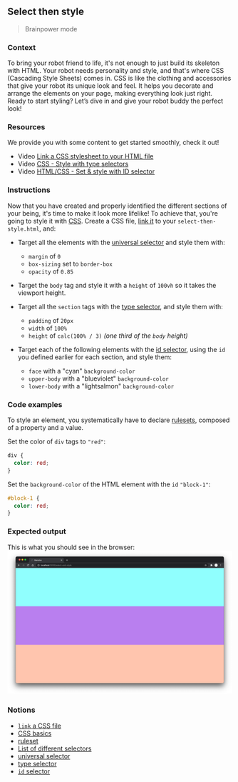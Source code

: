 ## Select then style

> Brainpower mode

### Context

To bring your robot friend to life, it's not enough to just build its skeleton with HTML. Your robot needs personality and style, and that's where CSS (Cascading Style Sheets) comes in. CSS is like the clothing and accessories that give your robot its unique look and feel. It helps you decorate and arrange the elements on your page, making everything look just right. Ready to start styling? Let’s dive in and give your robot buddy the perfect look!

### Resources

We provide you with some content to get started smoothly, check it out!

- Video [Link a CSS stylesheet to your HTML file](https://www.youtube.com/watch?v=e7G-KhaqTjs&list=PLHyAJ_GrRtf979iZZ1N3qYMfsPj9PCCrF&index=3)
- Video [CSS - Style with type selectors](https://www.youtube.com/watch?v=q0ur7YWBzhs&list=PLHyAJ_GrRtf979iZZ1N3qYMfsPj9PCCrF&index=4)
- Video [HTML/CSS - Set & style with ID selector](https://www.youtube.com/watch?v=3b3MiY-MR-Y&list=PLHyAJ_GrRtf979iZZ1N3qYMfsPj9PCCrF&index=5)

### Instructions

Now that you have created and properly identified the different sections of your being, it's time to make it look more lifelike! To achieve that, you're going to style it with [CSS][0]. Create a CSS file, [link it][1] to your `select-then-style.html`, and:

- Target all the elements with the [universal selector][2] and style them with:

  - `margin` of `0`
  - `box-sizing` set to `border-box`
  - `opacity` of `0.85`

- Target the `body` tag and style it with a `height` of `100vh` so it takes the viewport height.

- Target all the `section` tags with the [type selector][3], and style them with:

  - `padding` of `20px`
  - `width` of `100%`
  - `height` of `calc(100% / 3)` _(one third of the `body` height)_

- Target each of the following elements with the [id selector][4], using the `id` you defined earlier for each section, and style them:
  - `face` with a "cyan" `background-color`
  - `upper-body` with a "blueviolet" `background-color`
  - `lower-body` with a "lightsalmon" `background-color`

### Code examples

To style an element, you systematically have to declare [rulesets][5], composed of a property and a value.

Set the color of `div` tags to `"red"`:

```css
div {
  color: red;
}
```

Set the `background-color` of the HTML element with the `id` `"block-1"`:

```css
#block-1 {
  color: red;
}
```

### Expected output

This is what you should see in the browser: ![screenshot][8]

### Notions

- [`link` a CSS file][1]
- [CSS basics][7]
- [ruleset][5]
- [List of different selectors][6]
- [universal selector][2]
- [type selector][3]
- [`id` selector][4]

[0]: https://developer.mozilla.org/en-US/docs/Web/CSS
[1]: https://developer.mozilla.org/en-US/docs/Web/HTML/Element/link#including_a_stylesheet
[2]: https://developer.mozilla.org/en-US/docs/Web/CSS/Universal_selectors
[3]: https://developer.mozilla.org/en-US/docs/Web/CSS/Type_selectors
[4]: https://developer.mozilla.org/en-US/docs/Web/CSS/ID_selectors
[5]: https://developer.mozilla.org/en-US/docs/Learn/Getting_started_with_the_web/CSS_basics#anatomy_of_a_css_ruleset
[6]: https://developer.mozilla.org/en-US/docs/Learn/Getting_started_with_the_web/CSS_basics#different_types_of_selectors
[7]: https://developer.mozilla.org/en-US/docs/Learn/Getting_started_with_the_web/CSS_basics
[8]: https://github.com/01-edu/public/blob/master/subjects/select-and-style/select-and-style.png?raw=true
